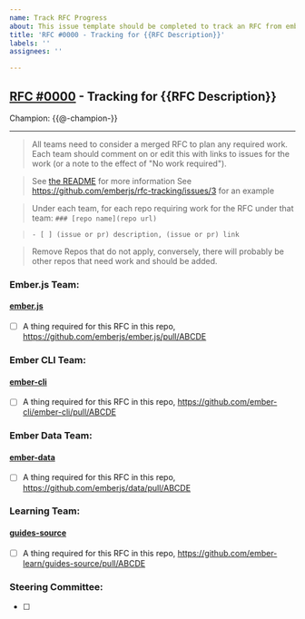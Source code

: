 ```yaml
---
name: Track RFC Progress
about: This issue template should be completed to track an RFC from emberjs/rfcs
title: 'RFC #0000 - Tracking for {{RFC Description}}'
labels: ''
assignees: ''

---
```


## [RFC #0000](https://github.com/emberjs/rfcs/blob/master/text/0000-ABCDE.md) - Tracking for {{RFC Description}} 

Champion: {{@-champion-}}

---

> All teams need to consider a merged RFC to plan any required work. Each team should comment on or edit this with links to issues for the work (or a note to the effect of "No work required"). 

> See [the README](https://github.com/emberjs/rfc-tracking/blob/master/README.md) for more information
> See https://github.com/emberjs/rfc-tracking/issues/3 for an example

> Under each team, for each repo requiring work for the RFC under that team:
> `### [repo name](repo url)`

> `- [ ] (issue or pr) description, (issue or pr) link` 

> Remove Repos that do not apply, conversely, there will probably be other repos that need work and should be added.

### Ember.js Team:

#### [ember.js](https://github.com/emberjs/ember.js)

- [ ] A thing required for this RFC in this repo, https://github.com/emberjs/ember.js/pull/ABCDE

### Ember CLI Team:

#### [ember-cli](https://github.com/ember-cli/ember-cli)

- [ ] A thing required for this RFC in this repo, https://github.com/ember-cli/ember-cli/pull/ABCDE

### Ember Data Team:

#### [ember-data](https://github.com/emberjs/data)

- [ ] A thing required for this RFC in this repo, https://github.com/emberjs/data/pull/ABCDE

### Learning Team:

#### [guides-source](https://github.com/ember-learn/guides-source)

- [ ] A thing required for this RFC in this repo, https://github.com/ember-learn/guides-source/pull/ABCDE

### Steering Committee:

- [ ]
